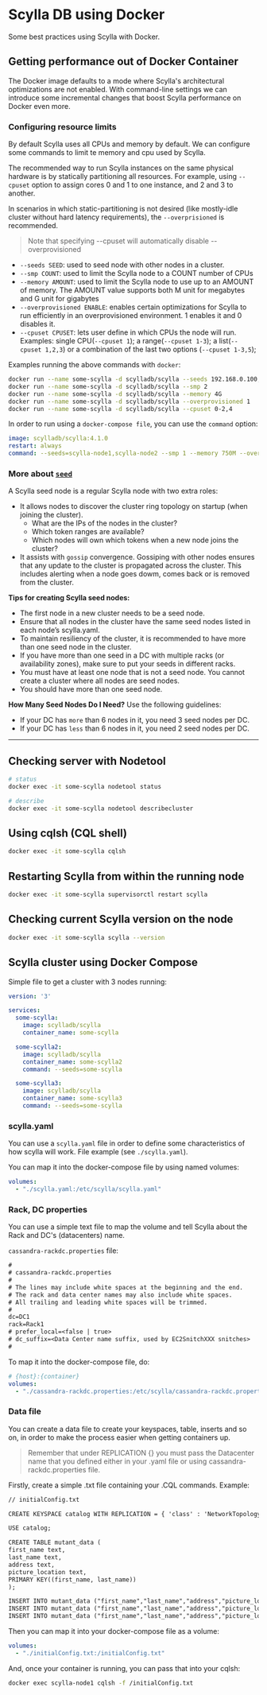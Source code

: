 # Scylla DB using Docker
Some best practices using Scylla with Docker.

## Getting performance out of Docker Container
The Docker image defaults to a mode where Scylla's architectural optimizations are not enabled. With command-line settings we can introduce some incremental changes that boost Scylla performance on Docker even more.

### Configuring resource limits
By default Scylla uses all CPUs and memory by default. We can configure some commands to limit te memory and cpu used by Scylla.

The recommended way to run Scylla instances on the same physical hardware is by statically partitioning all resources. For example, using `--cpuset` option to assign cores 0 and 1 to one instance, and 2 and 3 to another.

In scenarios in which static-partitioning is not desired (like mostly-idle cluster without hard latency requirements), the `--overprisioned` is recommended.

> Note that specifying --cpuset will automatically disable --overprovisioned

- `--seeds SEED`: used to seed node with other nodes in a cluster.
- `--smp COUNT`: used to limit the Scylla node to a COUNT number of CPUs 
- `--memory AMOUNT`: used to limit the Scylla node to use up to an AMOUNT of memory. The AMOUNT value supports both M unit for megabytes and G unit for gigabytes 
- `--overprovisioned ENABLE`: enables certain optimizations for Scylla to run efficiently in an overprovisioned environment. 1 enables it and 0 disables it.
- `--cpuset CPUSET`: lets user define in which CPUs the node will run. Examples: single CPU(`--cpuset 1`); a range(`--cpuset 1-3`); a list(`--cpuset 1,2,3`) or a combination of the last two options (`--cpuset 1-3,5`);

Examples running the above commands with `docker`:
```bash
docker run --name some-scylla -d scylladb/scylla --seeds 192.168.0.100,192.168.0.200
docker run --name some-scylla -d scylladb/scylla --smp 2
docker run --name some-scylla -d scylladb/scylla --memory 4G
docker run --name some-scylla -d scylladb/scylla --overprovisioned 1
docker run --name some-scylla -d scylladb/scylla --cpuset 0-2,4
```

In order to run using a `docker-compose file`, you can use the `command` option:
```yaml
image: scylladb/scylla:4.1.0
restart: always
command: --seeds=scylla-node1,scylla-node2 --smp 1 --memory 750M --overprovisioned 1 --api-address 0.0.0.0
```

### More about [`seed`](https://docs.scylladb.com/kb/seed-nodes/)
A Scylla seed node is a regular Scylla node with two extra roles:
- It allows nodes to discover the cluster ring topology on startup (when joining the cluster).
  - What are the IPs of the nodes in the cluster?
  - Which token ranges are available?
  - Which nodes will own which tokens when a new node joins the cluster?
- It assists with `gossip` convergence. Gossiping with other nodes ensures that any update to the cluster is propagated across the cluster. This includes alerting when a node goes dowm, comes back or is removed from the cluster.

<b>Tips for creating Scylla seed nodes:</b>
- The first node in a new cluster needs to be a seed node.
- Ensure that all nodes in the cluster have the same seed nodes listed in each node’s scylla.yaml.
- To maintain resiliency of the cluster, it is recommended to have more than one seed node in the cluster.
- If you have more than one seed in a DC with multiple racks (or availability zones), make sure to put your seeds in different racks.
- You must have at least one node that is not a seed node. You cannot create a cluster where all nodes are seed nodes.
- You should have more than one seed node.

<b>How Many Seed Nodes Do I Need?</b>
Use the following guidelines:
- If your DC has `more` than 6 nodes in it, you need 3 seed nodes per DC.
- If your DC has `less` than 6 nodes in it, you need 2 seed nodes per DC.
-----

## Checking server with Nodetool
```bash
# status
docker exec -it some-scylla nodetool status

# describe
docker exec -it some-scylla nodetool describecluster
```

## Using cqlsh (CQL shell)
```bash
docker exec -it some-scylla cqlsh
```

## Restarting Scylla from within the running node
```bash
docker exec -it some-scylla supervisorctl restart scylla
```

## Checking current Scylla version on the node
```bash
docker exec -it some-scylla scylla --version
```

## Scylla cluster using Docker Compose
Simple file to get a cluster with 3 nodes running:
```yaml
version: '3'

services:
  some-scylla:
    image: scylladb/scylla
    container_name: some-scylla

  some-scylla2:
    image: scylladb/scylla
    container_name: some-scylla2
    command: --seeds=some-scylla

  some-scylla3:
    image: scylladb/scylla
    container_name: some-scylla3
    command: --seeds=some-scylla
```

### scylla.yaml
You can use a `scylla.yaml` file in order to define some characteristics of how scylla will work.
File example (see `./scylla.yaml`).

You can map it into the docker-compose file by using named volumes:
```yaml
volumes:
  - "./scylla.yaml:/etc/scylla/scylla.yaml"
```

### Rack, DC properties
You can use a simple text file to map the volume and tell Scylla about the Rack and DC's (datacenters) name.

`cassandra-rackdc.properties` file:
```txt
#
# cassandra-rackdc.properties
#
# The lines may include white spaces at the beginning and the end.
# The rack and data center names may also include white spaces.
# All trailing and leading white spaces will be trimmed.
#  
dc=DC1
rack=Rack1
# prefer_local=<false | true>
# dc_suffix=<Data Center name suffix, used by EC2SnitchXXX snitches>
#
```

To map it into the docker-compose file, do:
```yaml
# {host}:{container}
volumes:
  - "./cassandra-rackdc.properties:/etc/scylla/cassandra-rackdc.properties"
```

### Data file
You can create a data file to create your keyspaces, table, inserts and so on, in order to make the process easier when getting containers up.

> Remember that under REPLICATION {} you must pass the Datacenter name that you defined either in your .yaml file or using cassandra-rackdc.properties file.

Firstly, create a simple .txt file containing your .CQL commands. Example:
```txt
// initialConfig.txt

CREATE KEYSPACE catalog WITH REPLICATION = { 'class' : 'NetworkTopologyStrategy','DC1' : 3};

USE catalog;

CREATE TABLE mutant_data (
first_name text,
last_name text, 
address text, 
picture_location text,
PRIMARY KEY((first_name, last_name))
);

INSERT INTO mutant_data ("first_name","last_name","address","picture_location") VALUES ('Bob','Loblaw','1313 Mockingbird Lane', 'http://www.facebook.com/bobloblaw') ;
INSERT INTO mutant_data ("first_name","last_name","address","picture_location") VALUES ('Bob','Zemuda','1202 Coffman Lane', 'http://www.facebook.com/bzemuda') ;
INSERT INTO mutant_data ("first_name","last_name","address","picture_location") VALUES ('Jim','Jeffries','1211 Hollywood Lane', 'http://www.facebook.com/jeffries') ;

```

Then you can map it into your docker-compose file as a volume:
```yaml
volumes:
  - "./initialConfig.txt:/initialConfig.txt"
```

And, once your container is running, you can pass that into your cqlsh:
```bash
docker exec scylla-node1 cqlsh -f /initialConfig.txt
```